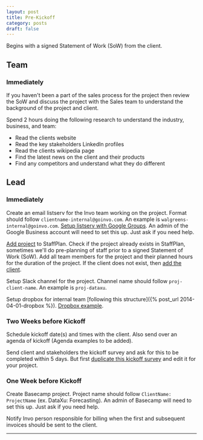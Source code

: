 ```yaml
---
layout: post
title: Pre-Kickoff
category: posts
draft: false
---
```


Begins with a signed Statement of Work (SoW) from the client.

## Team 

### Immediately

If you haven't been a part of the sales process for the project then review the SoW and discuss the project with the Sales team to understand the background of the project and client. 

Spend 2 hours doing the following research to understand the industry, business, and team:
<ul>
	<li>Read the clients website</li>
	<li>Read the key stakeholders LinkedIn profiles</li>
	<li>Read the clients wikipedia page</li>
	<li>Find the latest news on the client and their products</li>
	<li>Find any competitors and understand what they do different</li>
</ul>



## Lead

### Immediately

Create an email listserv for the Invo team working on the project. Format should follow `clientname-internal@goinvo.com`. An example is `walgreens-internal@goinvo.com`. [Setup listserv with Google Groups](https://admin.google.com/goinvo.com/AdminHome?pli=1&fral=1#GroupList:). An admin of the Google Business account will need to set this up. Just ask if you need help.

[Add project](https://www.staffplan.com/projects/new) to StaffPlan. Check if the project already exists in StaffPlan, sometimes we'll do pre-planning of staff prior to a signed Statement of Work (SoW). Add all team members for the project and their planned hours for the duration of the project. If the client does not exist, then [add the client](https://www.staffplan.com/clients/new).

Setup Slack channel for the project. Channel name should follow `proj-client-name`. An example is `proj-dataxu`.  

Setup dropbox for internal team [following this structure]({% post_url 2014-04-01-dropbox %}). [Dropbox example](https://www.dropbox.com/sh/4hqpdnf5nkquexu/AADJZTKqxU8hqhkZkCH8MWgva?dl=0).  

### Two Weeks before Kickoff

Schedule kickoff date(s) and times with the client. Also send over an agenda of kickoff (Agenda examples to be added).

Send client and stakeholders the kickoff survey and ask for this to be completed within 5 days. But first [duplicate this kickoff survey](https://docs.google.com/forms/d/1Ii4KitXws0w85CLn_LQvLhOHL9p75dMMT2CCc0_iwwM/edit) and edit it for your project.

### One Week before Kickoff

Create Basecamp project. Project name should follow `ClientName: ProjectName` (ex. DataXu: Forecasting). An admin of Basecamp will need to set this up. Just ask if you need help.

Notify Invo person responsible for billing when the first and subsequent invoices should be sent to the client.  

---

